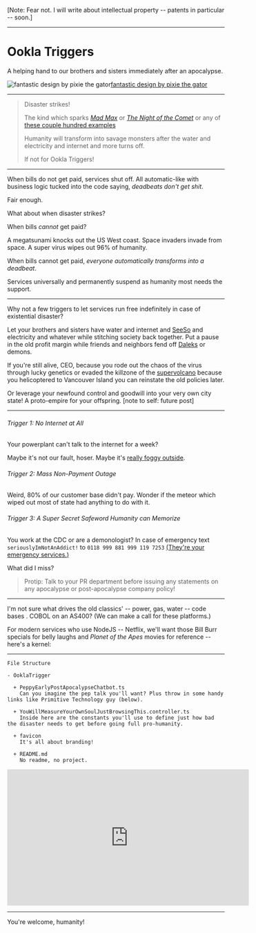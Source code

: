 [Note: Fear not. I will write about intellectual property -- patents in particular -- soon.]

---

# Ookla Triggers
A helping hand to our brothers and sisters immediately after an apocalypse.

![fantastic design by pixie the gator](http://img00.deviantart.net/8bd0/i/2010/352/c/2/ookla_the_mok_by_pixie_the_gator-d34xmn4.png)[fantastic design by pixie the gator](http://pixie-the-gator.deviantart.com/art/Ookla-the-Mok-189685984)

---

> Disaster strikes!
>
> The kind which sparks [_Mad Max_](https://www.youtube.com/watch?v=eNykS4VlnwE) or [_The Night of the Comet_](http://www.imdb.com/title/tt0087799/?ref_=nv_sr_1) or any of [these couple hundred examples](http://www.quietearth.us/postapoc.htm)
> 
> Humanity will transform into savage monsters after the water and electricity and internet and more turns off.
> 
> If not for Ookla Triggers!

---

When bills do not get paid, services shut off. All automatic-like with business logic tucked into the code saying, _deadbeats don't get shit_.

Fair enough.

What about when disaster strikes?

When bills _cannot_ get paid?

A megatsunami knocks out the US West coast. Space invaders invade from space. A super virus wipes out 96% of humanity.

When bills cannot get paid, _everyone automatically transforms into a deadbeat_.

Services universally and permanently suspend as humanity most needs the support.

---

Why not a few triggers to let services run free indefinitely in case of existential disaster?

Let your brothers and sisters have water and internet and [SeeSo](https://www.seeso.com/) and electricity and whatever while stitching society back together. Put a pause in the old profit margin while friends and neighbors fend off [Daleks](https://en.wikipedia.org/wiki/Dalek) or demons.

If you're still alive, CEO, because you rode out the chaos of the virus through lucky genetics or evaded the killzone of the [supervolcano](https://americaninfomaps.wordpress.com/2014/05/29/yellowstone-super-volcano-projected-eruption-maps-geology-survival-casualty-maps/) because you helicoptered to Vancouver Island you can reinstate the old policies later.

Or leverage your newfound control and goodwill into your very own city state! A proto-empire for your offspring. [note to self: future post]

---

###### Trigger 1: No Internet at All
Your powerplant can't talk to the internet for a week?

Maybe it's not our fault, hoser. Maybe it's [really foggy outside](http://www.imdb.com/title/tt0884328/).

###### Trigger 2: Mass Non-Payment Outage
Weird, 80% of our customer base didn't pay. Wonder if the meteor which wiped out most of state had anything to do with it.

###### Trigger 3: A Super Secret Safeword Humanity can Memorize
You work at the CDC or are a demonologist? In case of emergency text `seriouslyImNotAnAddict!` to `0118 999 881 999 119 7253` [(They're your emergency services.)](https://www.youtube.com/watch?v=ab8GtuPdrUQ)

What did I miss?

> Protip: Talk to your PR department before issuing any statements on any apocalypse or post-apocalypse company policy!

---

I'm not sure what drives the old classics' -- power, gas, water -- code bases . COBOL on an AS400? (We can make a call for these platforms.)

For modern services who use NodeJS -- Netflix, we'll want those Bill Burr specials for belly laughs and _Planet of the Apes_ movies for reference -- here's a kernel:

---

```
File Structure

- OoklaTrigger

  + PeppyEarlyPostApocalypseChatbot.ts
	Can you imagine the pep talk you'll want? Plus throw in some handy links like Primitive Technology guy (below).
	
  + YouWillMeasureYourOwnSoulJustBrowsingThis.controller.ts
    Inside here are the constants you'll use to define just how bad the disaster needs to get before going full pro-humanity.
	
  + favicon
	It's all about branding!

  + README.md
    No readme, no project.

```

<iframe width="560" height="315" src="https://www.youtube.com/embed/VVV4xeWBIxE?list=PLGnWLXjIDnpBR4xqf3FO-xFFwE-ucq4Fj" frameborder="0" allowfullscreen></iframe>

---

You're welcome, humanity!